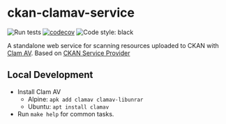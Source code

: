 # ckan-clamav-service

![Run tests](https://github.com/okfn/ckan-clamav-service/workflows/Run%20tests/badge.svg)
[![codecov](https://codecov.io/gh/okfn/ckan-clamav-service/branch/main/graph/badge.svg?token=9r8Dtmd8RF)](https://codecov.io/gh/okfn/ckan-clamav-service)
![Code style: black](https://img.shields.io/badge/code%20style-black-000000.svg)

A standalone web service for scanning resources uploaded to CKAN with [Clam AV](https://www.clamav.net/). Based on [CKAN Service Provider](https://github.com/ckan/ckan-service-provider)

## Local Development

* Install Clam AV
  * Alpine: `apk add clamav clamav-libunrar`
  * Ubuntu: `apt install clamav`
* Run `make help` for common tasks.
